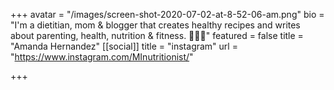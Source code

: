 +++
avatar = "/images/screen-shot-2020-07-02-at-8-52-06-am.png"
bio = "I'm a dietitian, mom & blogger that creates healthy recipes and writes about parenting, health, nutrition & fitness. 🍒🥒🥕"
featured = false
title = "Amanda Hernandez"
[[social]]
title = "instagram"
url = "https://www.instagram.com/MInutritionist/"

+++
